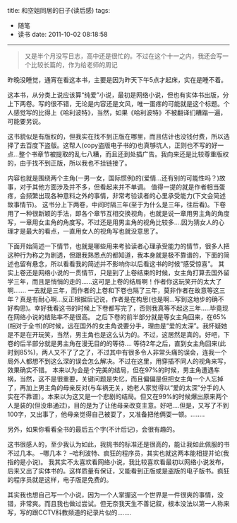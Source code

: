 title: 和空姐同居的日子(读后感)
tags:
  - 随笔
  - 读书
date: 2011-10-02 08:18:58
---

> 又是半个月没写日志，高中还是很忙的。不过在这个十一之内，我还会写一个比较长篇的，作为给老师的周记

昨晚没睡觉，通宵在看这本书，主要是因为昨天下午5点才起床，实在是睡不着。

这本书，从分类上说应该算“纯爱”小说，最初是网络小说，但也有实体书出版，分上下两卷。写的很不错，无论是内容还是文风，唯一蛋疼的可能就是这个标题。个人感觉写的比得上《哈利波特》，当然，如果《哈利波特》不被翻译们糟蹋一遍，可能要另说。

这书貌似是有版权的，但我实在找不到正版在哪里，而且估计也没钱付费，所以选择了去百度下盗版。这帮人(copy盗版电子书的)也真够坑人，正则也不写的好一点&#8230;整个书章节被提取的乱七八糟，而且还到处插广告。我向来还是比较尊重版权的，由于找不到正版，所以我也不挂链接了。

内容也就是围绕两个主角(一男一女，国际惯例)的(爱情&#8230;还有别的可能性吗？)故事，对于其他方面涉及并不多，但看起来并不单调。
值得一提的就是作者相当蛋疼，会频繁出现各种意料之外的事情，非常考验读者的心里承受能力(下文会简述故事情节)。
这书分上下两卷，中间时隔三年(至于为什么是三年，往后看)。下卷用了一种很新颖的手法，即各个章节互相交换视角，也就是说一章用男主角的角度写，一章用女主角的角度写。不过还是用男主角的视角比较多&#8230;.因为猜女人的心理才是最大的看点，一直用女人的视角写也就没意思了。

下面开始简述一下情节，也就是哪些用来考验读者心理承受能力的情节，很多人把这种行为称之为剧透，但跟我熟悉点的都知道，我本身就是极不靠谱的，下面的简述也留有悬念，所以看看我的简述并不影响你以后看这书的时候“感受惊喜”。
其实上卷还是网络小说的一贯情节，只是到了上卷结束的时候，女主角打算去国外留学三年，而且是悄悄的走的&#8230;&#8230;这可是上卷的结局啊！作者你这玩笑开的太大了啊&#8230;&#8230;.
一去就是三年，而作者的上卷和下卷也隔了三年，莫非作者在故意等这三年？真是有耐心啊&#8230;反正根据后记说，作者是在构思(也是啊&#8230;写到这地步的确不好构思)。幸好我看这书的时候上下卷都写完了，否则我真等不起这三年&#8230;..毕竟现在网络小说的结贴率不是很高。
之后下卷的前半部分就是等女主角回来，在65%(相对于全书)的时候，远在国外的女主角说要分手，理由是“爱的太深”。我怀疑她是不是在开玩笑，当然，男主角也是这么认为的。不过，这居然是真的。好吧，下卷的后半部分就是男主角在漫无目的的等待&#8230;.
等待2年之后，直到女主角回来(此时到85%)，两人又不了了之了，不过其中有很多令人非常头痛的误会，连我一个局外人都想不到这么深的误会怎么解决。不过在这里，用穿插不同人的视角来写，效果确实不错。
本来以为会是个完美的结局，但在97%的时候，男主角遭遇车祸，当然，这不是很重要，关键问题是失忆，而且偏偏是但把女主角一个人忘掉了，再加上男主角的母亲反对(与车祸无关，她老人家觉得以“爱的太深”分手的人实在不靠谱）。本来以为这又是一个悲剧的结局。但又在99%的时候爆出原来两个人是装的(但没串通过)，目的是为了让他母亲改变主意。好吧&#8230;.但是，又写了不到100字，又出事了，他母亲觉得自己被耍了，又准备把他俩耍一顿。&#8230;&#8230;..

另外，如果你看看全书的最后五个字(不计后记)，会很有趣的。

这书很感人的，至少我认为如此，我挑书的标准还是很高的，能让我如此佩服的书不过几本。
&#8211;哪几本？
&#8211;哈利波特、疯狂的程序员，其实也就这两本能相提并论(我指的是小说)。
我其实不太喜欢看网络小说，我比较喜欢看最初以网络小说发布，后来又出了实体书的。这样质量有保证，又能看到正版或是盗版的电子版书。疯狂的程序员就是这样，电子版是免费的。

其实我也想自己写一个小说，因为一个人掌握这一个世界是一件很爽的事情，没错，非常爽。而且我也做过尝试。但无奈我天生不善记叙，根本没法以第一人称来写，写的跟CCTV科教频道的纪录片似的&#8230;&#8230;..